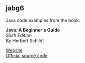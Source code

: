 ## jabg6

Java code examples from the book:

**Java: A Beginner's Guide**  
*Sixth Edition*  
By Herbert Schildt  

[Website](http://www.mhprofessional.com/product.php?isbn=0071809252&cat=112)  
[Official source code](http://www.mhprofessional.com/downloads/products/0071809252/0071809252sourcecode.zip)
